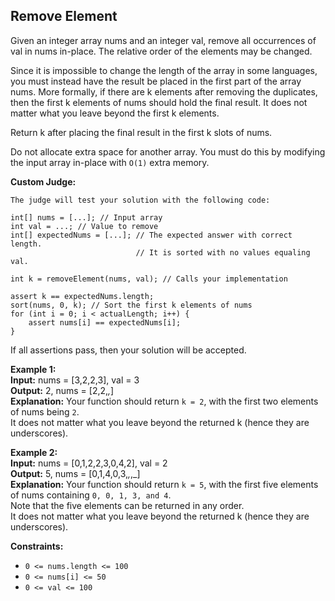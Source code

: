 ## Remove Element

Given an integer array nums and an integer val, remove all occurrences of val in nums in-place. The relative order of the elements may be changed.

Since it is impossible to change the length of the array in some languages, you must instead have the result be placed in the first part of the array nums. More formally, if there are k elements after removing the duplicates, then the first k elements of nums should hold the final result. It does not matter what you leave beyond the first k elements.

Return k after placing the final result in the first k slots of nums.

Do not allocate extra space for another array. You must do this by modifying the input array in-place with `O(1)` extra memory.

**Custom Judge:**  
````
The judge will test your solution with the following code:

int[] nums = [...]; // Input array
int val = ...; // Value to remove
int[] expectedNums = [...]; // The expected answer with correct length.
                            // It is sorted with no values equaling val.

int k = removeElement(nums, val); // Calls your implementation

assert k == expectedNums.length;
sort(nums, 0, k); // Sort the first k elements of nums
for (int i = 0; i < actualLength; i++) {
    assert nums[i] == expectedNums[i];
}
````
If all assertions pass, then your solution will be accepted.

 

**Example 1:**  
**Input:** nums = [3,2,2,3], val = 3  
**Output:** 2, nums = [2,2,_,_]  
**Explanation:** Your function should return `k = 2`, with the first two elements of nums being `2`.  
It does not matter what you leave beyond the returned k (hence they are underscores).

**Example 2:**  
**Input:** nums = [0,1,2,2,3,0,4,2], val = 2  
**Output:** 5, nums = [0,1,4,0,3,_,_,_]    
**Explanation:** Your function should return `k = 5`, with the first five elements of nums containing `0, 0, 1, 3, and 4`.  
Note that the five elements can be returned in any order.  
It does not matter what you leave beyond the returned k (hence they are underscores).
 

**Constraints:**  

- `0 <= nums.length <= 100`
- `0 <= nums[i] <= 50`
- `0 <= val <= 100`
